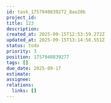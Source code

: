 ```yaml
---
id: task_1757940839272_8ao20b
project_id: 
title: 123
description: 
created_at: 2025-09-15T12:53:59.272Z
updated_at: 2025-09-15T13:14:58.551Z
status: todo
priority: 3
position: 1757940839277
tags: []
due_date: 2025-09-17
estimate: 
assignee: 
relations:
  links: []
---
```






